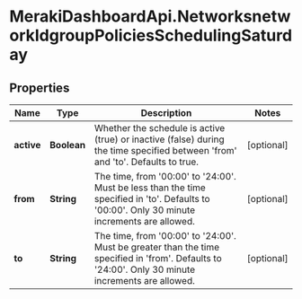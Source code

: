 # MerakiDashboardApi.NetworksnetworkIdgroupPoliciesSchedulingSaturday

## Properties
Name | Type | Description | Notes
------------ | ------------- | ------------- | -------------
**active** | **Boolean** | Whether the schedule is active (true) or inactive (false) during the time specified between &#x27;from&#x27; and &#x27;to&#x27;. Defaults to true. | [optional] 
**from** | **String** | The time, from &#x27;00:00&#x27; to &#x27;24:00&#x27;. Must be less than the time specified in &#x27;to&#x27;. Defaults to &#x27;00:00&#x27;. Only 30 minute increments are allowed. | [optional] 
**to** | **String** | The time, from &#x27;00:00&#x27; to &#x27;24:00&#x27;. Must be greater than the time specified in &#x27;from&#x27;. Defaults to &#x27;24:00&#x27;. Only 30 minute increments are allowed. | [optional] 
